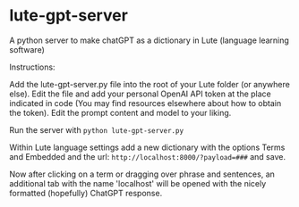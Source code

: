 # lute-gpt-server
A python server to make chatGPT as a dictionary in Lute (language learning software)

Instructions:

Add the lute-gpt-server.py file into the root of your Lute folder (or anywhere else).
Edit the file and add your personal OpenAI API token at the place indicated in code (You may find resources elsewhere about how to obtain the token).
Edit the prompt content and model to your liking.

Run the server with `python lute-gpt-server.py`

Within Lute language settings add a new dictionary with the options Terms and Embedded and the url: `http://localhost:8000/?payload=###` and save.

Now after clicking on a term or dragging over phrase and sentences, an additional tab with the name 'localhost' will be opened with the nicely formatted (hopefully) ChatGPT response.

